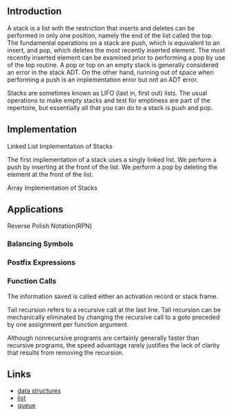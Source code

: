 ## Introduction

A stack is a list with the restriction that inserts and deletes can be performed in only one position, namely the end of the list called the top.
The fundamental operations on a stack are push, which is equivalent to an insert, and pop, which deletes the most recently inserted element.
The most recently inserted element can be examined prior to performing a pop by use of the top routine.
A pop or top on an empty stack is generally considered an error in the stack ADT.
On the other hand, running out of space when performing a push is an implementation error but not an ADT error.

Stacks are sometimes known as LIFO (last in, first out) lists.
The usual operations to make empty stacks and test for emptiness are part of the repertoire, but essentially all that you can do to a stack is push and pop.

## Implementation

Linked List Implementation of Stacks

The first implementation of a stack uses a singly linked list.
We perform a push by inserting at the front of the list. We perform a pop by deleting the element at the front of the list.

Array Implementation of Stacks

## Applications

Reverse Polish Notation(RPN)

### Balancing Symbols

### Postfix Expressions

### Function Calls

The information saved is called either an activation record or stack frame.

Tail recursion refers to a recursive call at the last line.
Tail recursion can be mechanically eliminated by changing the recursive call to a goto preceded by one assignment per function argument.

Although nonrecursive programs are certainly generally faster than recursive programs, the speed advantage rarely justifies the lack of clarity that results from removing the recursion.

## Links

- [data structures](/docs/CS/Algorithms/Algorithms.md?id=data-structures)
- [list](/docs/CS/Algorithms/list.md)
- [queue](/docs/CS/Algorithms/queue.md)
